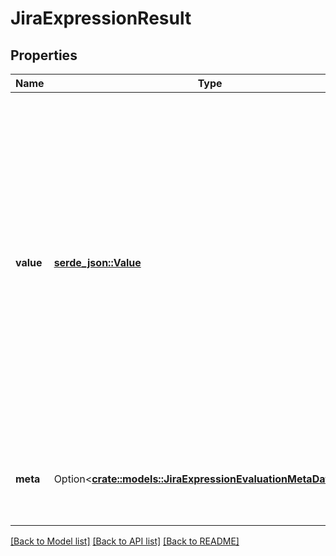 # JiraExpressionResult

## Properties

Name | Type | Description | Notes
------------ | ------------- | ------------- | -------------
**value** | [**serde_json::Value**](serde_json::Value.md) | The value of the evaluated expression. It may be a primitive JSON value or a Jira REST API object. (Some expressions do not produce any meaningful results—for example, an expression that returns a lambda function—if that's the case a simple string representation is returned. These string representations should not be relied upon and may change without notice.) | 
**meta** | Option<[**crate::models::JiraExpressionEvaluationMetaDataBean**](JiraExpressionEvaluationMetaDataBean.md)> | Contains various characteristics of the performed expression evaluation. | [optional]

[[Back to Model list]](../README.md#documentation-for-models) [[Back to API list]](../README.md#documentation-for-api-endpoints) [[Back to README]](../README.md)


